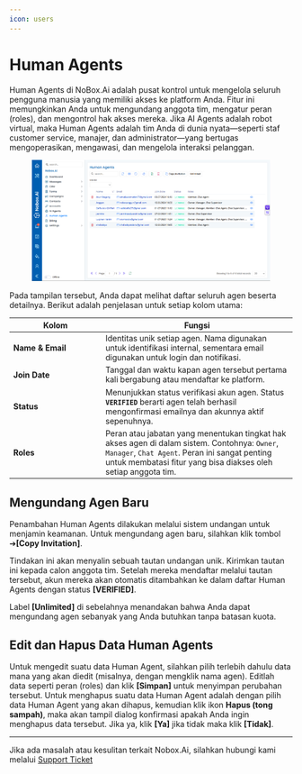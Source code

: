 ```yaml
---
icon: users
---
```


# Human Agents

Human Agents di NoBox.Ai adalah pusat kontrol untuk mengelola seluruh pengguna manusia yang memiliki akses ke platform Anda. Fitur ini memungkinkan Anda untuk mengundang anggota tim, mengatur peran (roles), dan mengontrol hak akses mereka. Jika AI Agents adalah robot virtual, maka Human Agents adalah tim Anda di dunia nyata—seperti staf customer service, manajer, dan administrator—yang bertugas mengoperasikan, mengawasi, dan mengelola interaksi pelanggan.

<figure><img src="../.gitbook/assets/human-agent.png" alt="Tampilan utama halaman Human Agents di Nobox.Ai"><figcaption></figcaption></figure>

Pada tampilan tersebut, Anda dapat melihat daftar seluruh agen beserta detailnya. Berikut adalah penjelasan untuk setiap kolom utama:

<table data-header-hidden><thead><tr><th width="150">Kolom</th><th>Fungsi</th></tr></thead><tbody><tr><td><strong>Name & Email</strong></td><td>Identitas unik setiap agen. Nama digunakan untuk identifikasi internal, sementara email digunakan untuk login dan notifikasi.</td></tr><tr><td><strong>Join Date</strong></td><td>Tanggal dan waktu kapan agen tersebut pertama kali bergabung atau mendaftar ke platform.</td></tr><tr><td><strong>Status</strong></td><td>Menunjukkan status verifikasi akun agen. Status <strong><code>VERIFIED</code></strong> berarti agen telah berhasil mengonfirmasi emailnya dan akunnya aktif sepenuhnya.</td></tr><tr><td><strong>Roles</strong></td><td>Peran atau jabatan yang menentukan tingkat hak akses agen di dalam sistem. Contohnya: <code>Owner</code>, <code>Manager</code>, <code>Chat Agent</code>. Peran ini sangat penting untuk membatasi fitur yang bisa diakses oleh setiap anggota tim.</td></tr></tbody></table>

## **Mengundang Agen Baru**

Penambahan Human Agents dilakukan melalui sistem undangan untuk menjamin keamanan. Untuk mengundang agen baru, silahkan klik tombol ➔**\[Copy Invitation]**.

Tindakan ini akan menyalin sebuah tautan undangan unik. Kirimkan tautan ini kepada calon anggota tim. Setelah mereka mendaftar melalui tautan tersebut, akun mereka akan otomatis ditambahkan ke dalam daftar Human Agents dengan status **\[VERIFIED]**.

Label **\[Unlimited]** di sebelahnya menandakan bahwa Anda dapat mengundang agen sebanyak yang Anda butuhkan tanpa batasan kuota.

## Edit dan Hapus Data Human Agents

Untuk mengedit suatu data Human Agent, silahkan pilih terlebih dahulu data mana yang akan diedit (misalnya, dengan mengklik nama agen). Editlah data seperti peran (roles) dan klik **\[Simpan]** untuk menyimpan perubahan tersebut. Untuk menghapus suatu data Human Agent adalah dengan pilih data Human Agent yang akan dihapus, kemudian klik ikon **Hapus (tong sampah)**, maka akan tampil dialog konfirmasi apakah Anda ingin menghapus data tersebut. Jika ya, klik **\[Ya]** jika tidak maka klik **\[Tidak]**.

***

Jika ada masalah atau kesulitan terkait Nobox.Ai, silahkan hubungi kami melalui [Support Ticket](https://crm.nobox.ai/clients/tickets)